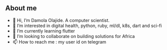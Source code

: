 ## About me

- 👋 Hi, I’m Damola Olajide. A computer scientist.
- 👀 I’m interested in digital health, python, ruby, ml/dl, k8s, dart and sci-fi
- 🌱 I’m currently learning flutter
- 💞️ I’m looking to collaborate on building solutions for Africa
- 📫 How to reach me : my user id on telegram

<!---
dolajide/dolajide is a ✨ special ✨ repository because its `README.md` (this file) appears on your GitHub profile.
You can click the Preview link to take a look at your changes.
--->
